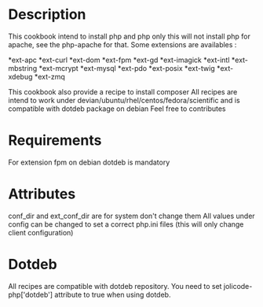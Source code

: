 Description
===========

This cookbook intend to install php and php only this will not install php for apache, see the php-apache for that.
Some extensions are availables :

*ext-apc
*ext-curl
*ext-dom
*ext-fpm
*ext-gd
*ext-imagick
*ext-intl
*ext-mbstring
*ext-mcrypt
*ext-mysql
*ext-pdo
*ext-posix
*ext-twig
*ext-xdebug
*ext-zmq

This cookbook also provide a recipe to install composer
All recipes are intend to work under devian/ubuntu/rhel/centos/fedora/scientific and is compatible with dotdeb package on debian
Feel free to contributes

Requirements
============

For extension fpm on debian dotdeb is mandatory

Attributes
==========

conf_dir and ext_conf_dir are for system don't change them
All values under config can be changed to set a correct php.ini files (this will only change client configuration)

Dotdeb
======

All recipes are compatible with dotdeb repository. You need to set jolicode-php['dotdeb'] attribute to true when using dotdeb. 